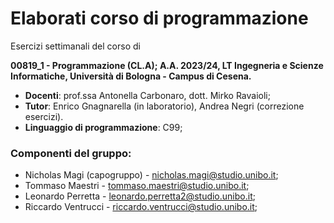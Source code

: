 # Elaborati corso di programmazione
Esercizi settimanali del corso di 

**00819_1 - Programmazione (CL.A); A.A. 2023/24, LT Ingegneria e Scienze Informatiche, Università di Bologna - Campus di Cesena.**
- **Docenti**: prof.ssa Antonella Carbonaro, dott. Mirko Ravaioli;
- **Tutor**: Enrico Gnagnarella (in laboratorio), Andrea Negri (correzione esercizi).
- **Linguaggio di programmazione**: C99;

### Componenti del gruppo:
- Nicholas Magi (capogruppo) - <nicholas.magi@studio.unibo.it>;
- Tommaso Maestri - <tommaso.maestri@studio.unibo.it>;
- Leonardo Perretta - <leonardo.perretta2@studio.unibo.it>;
- Riccardo Ventrucci - <riccardo.ventrucci@studio.unibo.it>;
